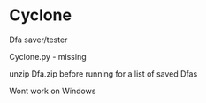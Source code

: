 # Cyclone
Dfa saver/tester

Cyclone.py - missing

unzip Dfa.zip before running for a list of saved Dfas


Wont work on Windows

